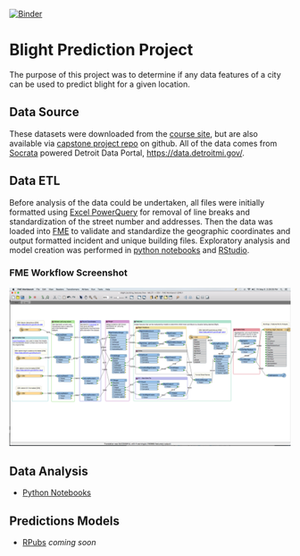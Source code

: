 [![Binder](http://mybinder.org/badge.svg)](http://mybinder.org/repo/aliciatb/blight)
# Blight Prediction Project
The purpose of this project was to determine if any data features of a city can be used to predict blight for a given location.
## Data Source
These datasets were downloaded from the [course site](https://www.coursera.org/learn/datasci-capstone/supplement/D44tm/get-the-data), but are also available via [capstone project repo](https://github.com/uwescience/datasci_course_materials/tree/master/capstone/blight/data) on github. All of the data comes from [Socrata](https://www.socrata.com/) powered Detroit Data Portal, https://data.detroitmi.gov/.

## Data ETL
Before analysis of the data could be undertaken, all files were initially formatted using [Excel PowerQuery](https://support.office.com/en-us/article/Introduction-to-Microsoft-Power-Query-for-Excel-6E92E2F4-2079-4E1F-BAD5-89F6269CD605) for removal of line breaks and standardization of the street number and addresses. Then the data was loaded into [FME](https://www.safe.com/fme/fme-desktop/) to validate and standardize the geographic coordinates and output formatted incident and unique building files. Exploratory analysis and model creation was performed in [python notebooks](https://ipython.org/notebook.html) and [RStudio](https://www.rstudio.com/).
### FME Workflow Screenshot
![fme](https://github.com/aliciatb/blight/blob/master/fme_workflow.png)

## Data Analysis
* [Python Notebooks](http://mybinder.org/repo/aliciatb/blight)

## Predictions Models
* [RPubs]() *coming soon*
